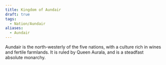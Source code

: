 ```yaml
---
title: Kingdom of Aundair
draft: true
tags:
  - Nation/Aundair
aliases:
  - Aundair
---
```

 Aundair is the north-westerly of the five nations, with a culture rich in wines and fertile farmlands. It is ruled by Queen Aurala, and is a steadfast absolute monarchy.
